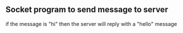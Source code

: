 ## Socket program to send message to server
if the message is "hi" then the server will reply with a "hello" message
